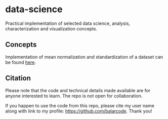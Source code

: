# data-science

Practical implementation of selected data science, analysis, characterization and visualization concepts.

## Concepts

Implementation of mean normalization and standardization of a dataset can be found [here](https://github.com/balarcode/subjects/tree/main/random_process#readme).

## Citation

Please note that the code and technical details made available are for anyone interested to learn. The repo is not open for collaboration.

If you happen to use the code from this repo, please cite my user name along with link to my profile: https://github.com/balarcode. Thank you!
